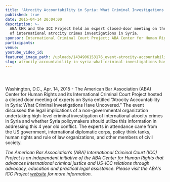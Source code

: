 ```yaml
---
title: 'Atrocity Accountability in Syria: What Criminal Investigations Have Uncovered'
published: true
date: 2015-04-14 20:04:00
description: >-
  ABA CHR and the ICC Project held an expert closed-door meeting on the results
  of international atrocity crimes investigations in Syria.
sponsor: International Criminal Court Project; ABA Center for Human Rights
participants:
venue:
youtube_video_id:
featured_image_path: /uploads/1434906153176_event-atrocity-accountability-syria-2a-1600x900.jpg
slug: atrocity-accountability-in-syria-what-criminal-investigations-have-uncovered/
---
```

#### &nbsp;

Washington, D.C., Apr. 14, 2015 - The American Bar Association (ABA) Center for Human Rights and its International Criminal Court Project hosted a closed door meeting of experts on Syria entitled “Atrocity Accountability in Syria: What Criminal Investigations Have Uncovered.” The event discussed the legal implications of a non-governmental organization undertaking high-level criminal investigation of international atrocity crimes in Syria and whether Syria policymakers should utilize this information in addressing this 4 year old conflict. The experts in attendance came from the US government, international diplomatic corps, policy think tanks, human rights and rule of law organizations, and other members of civil society.

*The American Bar Association’s (ABA) International Criminal Court (ICC) Project is an independent initiative of the ABA Center for Human Rights that advances international criminal justice and US-ICC relations through advocacy, education and practical legal assistance. Please visit the ABA's ICC Project [website](http://www.aba-icc.org/) for more information.*
